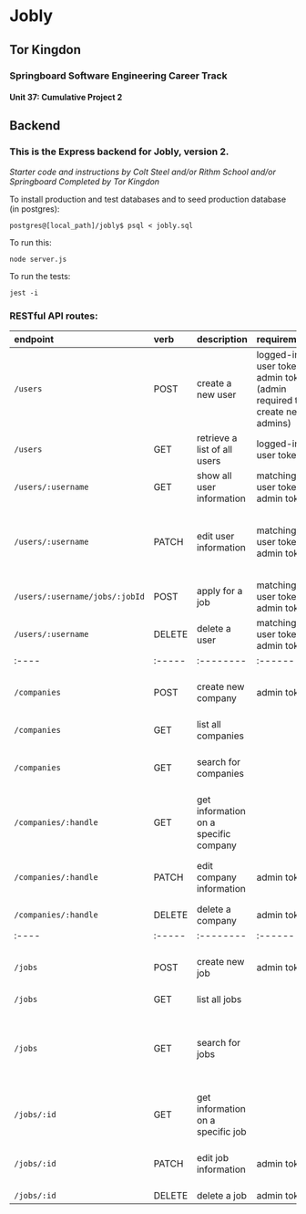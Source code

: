 # Jobly
## Tor Kingdon
### Springboard Software Engineering Career Track
#### Unit 37: Cumulative Project 2

## Backend
### This is the Express backend for Jobly, version 2.
*Starter code and instructions by Colt Steel and/or Rithm School and/or Springboard*
*Completed by Tor Kingdon*

To install production and test databases and to seed production database (in postgres):

    postgres@[local_path]/jobly$ psql < jobly.sql

To run this:

    node server.js
    
To run the tests:

    jest -i

### RESTful API routes:
 | endpoint | verb | description | requirements | body format | full schema path |
 | :---- | :----- | :-------- | :------ | :--- | :--- |
 | `/users` | POST | create a new user | logged-in user token or admin token (admin required to create new admins) | { username, password, first_name, last_name, email, is_admin } | `../schemas/userNew.json` |
 | `/users` | GET | retrieve a list of all users | logged-in user token | | |
 | `/users/:username` | GET | show all user information | matching user token or admin token | | |
 | `/users/:username` | PATCH | edit user information | matching user token or admin token | { username, password, first_name, last_name, email, is_admin } | `../schemas/userUpdate.json` |
 | `/users/:username/jobs/:jobId` | POST | apply for a job | matching user token or admin token | *all in params* | |
 | `/users/:username` | DELETE | delete a user | matching user token or admin token | | |
 | :---- | :----- | :-------- | :------ |
 | `/companies` | POST | create new company | admin token | { name, handle, description, numEmployees, logoUrl } | `../schemas/companyNew.json` | 
 | `/companies` | GET | list all companies | | | |
 | `/companies` | GET | search for companies | | { name, minEmployees, maxEmployees } | `../schemas/companySearch.json` |
 | `/companies/:handle` | GET | get information on a specific company | | |
 | `/companies/:handle` | PATCH | edit company information | admin token | { name, description, numEmployees, logoUrl } | `../schemas/companyUpdate.json` |
 | `/companies/:handle` | DELETE | delete a company | admin token | | |
 | :---- | :----- | :-------- | :------ |
 | `/jobs` | POST | create new job | admin token | { title, salary, equity, companyHandle } | `../schemas/jobNew.json` | 
 | `/jobs` | GET | list all jobs | | | |
 | `/jobs` | GET | search for jobs | | { title, salaryMin, salaryMax, equityMin, equityMax, companyHandle } | `../schemas/jobSearch.json` |
 | `/jobs/:id` | GET | get information on a specific job | | |
 | `/jobs/:id` | PATCH | edit job information | admin token | { title, salary, equity, companyHandle } | `../schemas/jobUpdate.json` |
 | `/jobs/:id` | DELETE | delete a job | admin token | | |
